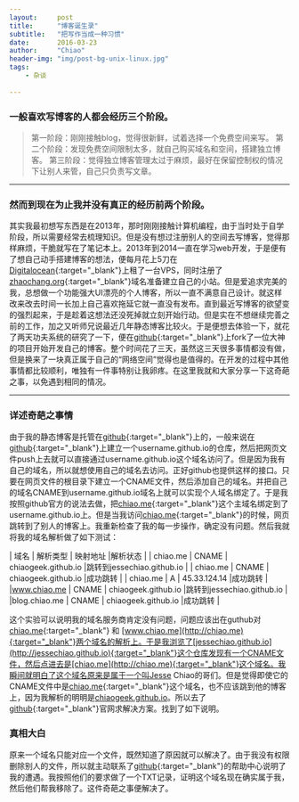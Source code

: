 ```yaml
---
layout:     post
title:      "博客诞生录"
subtitle:   "把写作当成一种习惯"
date:       2016-03-23 
author:     "Chiao"
header-img: "img/post-bg-unix-linux.jpg"
tags:
    - 杂谈
  
---
```


### 一般喜欢写博客的人都会经历三个阶段。

>第一阶段：刚刚接触blog，觉得很新鲜，试着选择一个免费空间来写。
>第二个阶段：发现免费空间限制太多，就自己购买域名和空间，搭建独立博客。
>第三阶段：觉得独立博客管理太过于麻烦，最好在保留控制权的情况下让别人来管，自己只负责写文章。

---

### 然而到现在为止我并没有真正的经历前两个阶段。


其实我最初想写东西是在2013年，那时刚刚接触计算机编程，由于当时处于自学阶段，所以需要经常去梳理知识。但是没有想过注册别人的空间去写博客，觉得那样麻烦，干脆就写在了笔记本上。2013年到2014一直在学习web开发，于是便有了想自己动手搭建博客的想法，便每月花上5刀在[Digitalocean](http://www.digitalocean.com){:target="_blank"}上租了一台VPS，同时注册了[zhaochang.org](http://zhaochang.org){:target="_blank"}域名准备建立自己的小站。但是爱追求完美的我，总想做一个功能强大UI漂亮的个人博客，所以一直不满意自己设计。就这样改来改去时间一长加上自己喜欢拖延它就一直没有发布。直到最近写博客的欲望变的强烈起来，于是趁着这想法还没死掉就立刻开始行动。但是实在不想继续完善之前的工作，加之又听师兄说最近几年静态博客比较火。于是便想去体验一下，就花了两天功夫系统的研究了一下，便在[github](https://github.com/chiaogeek){:target="_blank"}上fork了一位大神的项目开始开发自己的博客。整个时间花了三天，虽然这三天很多事情都没有做，但是换来了一块真正属于自己的“网络空间”觉得也是值得的。在开发的过程中其他事情都比较顺利，唯独有一件事特别让我卵疼。在这里我就和大家分享一下这奇葩之事，以免遇到相同的情况。


---

### 详述奇葩之事情

由于我的静态博客是托管在[github](https://github.com/chiaogeek){:target="_blank"}上的，一般来说在[github](https://github.com/chiaogeek){:target="_blank"}上建立一个username.github.io的仓库，然后把网页文件push上去就可以直接通过username.github.io这个域名访问了。但是因为我有自己的域名，所以就想使用自己的域名去访问。正好github也提供这样的接口。只要在网页文件的根目录下建立一个CNAME文件，然后添加自己的域名。并把自己的域名CNAME到username.github.io域名上就可以实现个人域名绑定了。于是我按照github官方的说法去做，把[chiao.me](http://chiao.me){:target="_blank"}这个主域名绑定到了username.github.io上。但是当我访问[chiao.me](http://chiao.me){:target="_blank"}的时候，网页跳转到了别人的博客上。我重新检查了我的每一步操作，确定没有问题。然后我就将我的域名解析做了如下测试：


| 域名           | 解析类型       | 映射地址				|解析状态		 | 
| chiao.me      | CNAME 		 | chiaogeek.github.io   |跳转到jessechiao.github.io			|
| chiao.me      | CNAME          | chiaogeek.github.io   |成功跳转			|
| chiao.me      | A     		|  45.33.124.14 		 |成功跳转		|
|www.chiao.me   | CNAME			|	chiaogeek.github.io  |跳转到jessechiao.github.io			|
|blog.chiao.me	| CNAME			|	chiaogeek.github.io	 |成功跳转			|


这个实验可以说明我的域名服务商肯定没有问题，问题应该出在guthub对[chiao.me](http://chiao.me){:target="_blank"} 和 [www.chiao.me](http://chiao.me){:target="_blank"}两个域名的解析上。于是我浏览了[jessechiao.github.io](http://jessechiao.github.io){:target="_blank"}这个仓库发现有一个CNAME文件，然后点进去是[chiao.me](http://chiao.me){:target="_blank"}这个域名。我瞬间就明白了这个域名原来是属于一个叫Jesse Chiao的哥们。但是觉得即使它的CNAME文件中是[chiao.me](http://chiao.me){:target="_blank"}这个域名，也不应该跳到他的博客上，因为我解析的明明是[chiaogeek.github.io](http://chiaogeek.github.io)。所以去了[github](https://github.com/chiaogeek){:target="_blank"}官网求解决方案。找到了如下说明。

### 真相大白

原来一个域名只能对应一个文件，既然知道了原因就可以解决了。由于我没有权限删除别人的文件，所以就主动联系了[github](https://github.com/chiaogeek){:target="_blank"}的帮助中心说明了我的遭遇。我按照他们的要求做了一个TXT记录，证明这个域名现在确实属于我，然后他们帮我移除了。这件奇葩之事便解决了。








